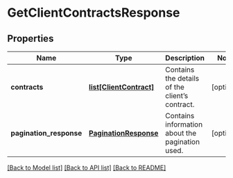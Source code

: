 # GetClientContractsResponse

## Properties
Name | Type | Description | Notes
------------ | ------------- | ------------- | -------------
**contracts** | [**list[ClientContract]**](ClientContract.md) | Contains the details of the client’s contract. | [optional] 
**pagination_response** | [**PaginationResponse**](PaginationResponse.md) | Contains information about the pagination used. | [optional] 

[[Back to Model list]](../README.md#documentation-for-models) [[Back to API list]](../README.md#documentation-for-api-endpoints) [[Back to README]](../README.md)


